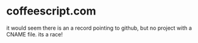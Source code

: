 coffeescript.com
================

it would seem there is an a record pointing to github, but no project with a CNAME file. its a race!